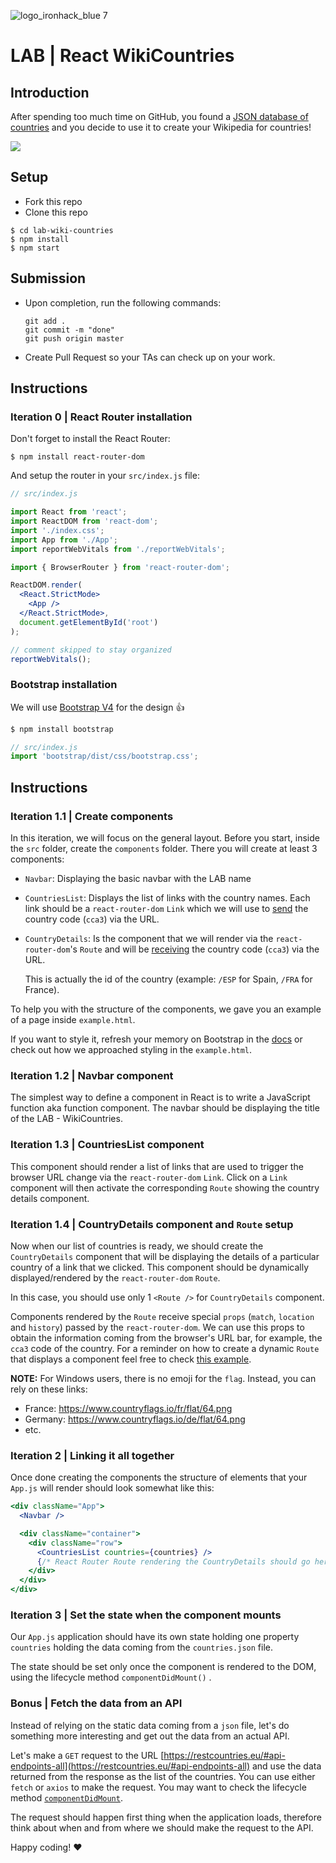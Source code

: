 ![logo_ironhack_blue 7](https://user-images.githubusercontent.com/23629340/40541063-a07a0a8a-601a-11e8-91b5-2f13e4e6b441.png)

# LAB | React WikiCountries

## Introduction

After spending too much time on GitHub, you found a [JSON database of countries](https://raw.githubusercontent.com/mledoze/countries/master/countries.json) and you decide to use it to create your Wikipedia for countries!

![](https://media.giphy.com/media/fdUHHKI36bTVduRDfB/giphy.gif)

## Setup

- Fork this repo
- Clone this repo

```shell
$ cd lab-wiki-countries
$ npm install
$ npm start
```

## Submission

- Upon completion, run the following commands:

  ```
  git add .
  git commit -m "done"
  git push origin master
  ```

- Create Pull Request so your TAs can check up on your work.

## Instructions

### Iteration 0 | React Router installation

Don't forget to install the React Router:

```shell
$ npm install react-router-dom
```

And setup the router in your `src/index.js` file:

```jsx
// src/index.js

import React from 'react';
import ReactDOM from 'react-dom';
import './index.css';
import App from './App';
import reportWebVitals from './reportWebVitals';

import { BrowserRouter } from 'react-router-dom';

ReactDOM.render(
  <React.StrictMode>
    <App />
  </React.StrictMode>,
  document.getElementById('root')
);

// comment skipped to stay organized
reportWebVitals();
```

### Bootstrap installation

We will use [Bootstrap V4](https://getbootstrap.com/) for the design :+1:

```sh
$ npm install bootstrap
```

```javascript
// src/index.js
import 'bootstrap/dist/css/bootstrap.css';
```

## Instructions

### Iteration 1.1 | Create components

In this iteration, we will focus on the general layout. Before you start, inside the `src` folder, create the `components` folder. There you will create at least 3 components:

- `Navbar`: Displaying the basic navbar with the LAB name

- `CountriesList`: Displays the list of links with the country names. Each link should be a `react-router-dom` `Link` which we will use to <u>send</u> the country code (`cca3`) via the URL.

- `CountryDetails`: Is the component that we will render via the `react-router-dom`'s `Route` and will be <u>receiving</u> the country code (`cca3`) via the URL.

  This is actually the id of the country (example: `/ESP` for Spain, `/FRA` for France).

To help you with the structure of the components, we gave you an example of a page inside `example.html`.

If you want to style it, refresh your memory on Bootstrap in the [docs](https://getbootstrap.com/docs/4.0) or check out how we approached styling in the `example.html`.

### Iteration 1.2 | Navbar component

The simplest way to define a component in React is to write a JavaScript function aka function component. The navbar should be displaying the title of the LAB - WikiCountries.

### Iteration 1.3 | CountriesList component

This component should render a list of links that are used to trigger the browser URL change via the `react-router-dom` `Link`. Click on a `Link` component will then activate the corresponding `Route` showing the country details component.

### Iteration 1.4 | CountryDetails component and `Route` setup

Now when our list of countries is ready, we should create the `CountryDetails` component that will be displaying the details of a particular country of a link that we clicked. This component should be dynamically displayed/rendered by the `react-router-dom` `Route`.

In this case, you should use only 1 `<Route />` for `CountryDetails` component.

Components rendered by the `Route` receive special `props` (`match`, `location` and `history`) passed by the `react-router-dom`. We can use this props to obtain the information coming from the browser's URL bar, for example, the `cca3` code of the country. For a reminder on how to create a dynamic `Route` that displays a component feel free to check [this example](https://reactrouter.com/web/api/Route/route-props).

**NOTE:** For Windows users, there is no emoji for the `flag`. Instead, you can rely on these links:

- France: https://www.countryflags.io/fr/flat/64.png
- Germany: https://www.countryflags.io/de/flat/64.png
- etc.

### Iteration 2 | Linking it all together

Once done creating the components the structure of elements that your `App.js` will render should look somewhat like this:

```jsx
<div className="App">
  <Navbar />

  <div className="container">
    <div className="row">
      <CountriesList countries={countries} />
      {/* React Router Route rendering the CountryDetails should go here */}
    </div>
  </div>
</div>
```

### Iteration 3 | Set the state when the component mounts

Our `App.js` application should have its own state holding one property `countries` holding the data coming from the `countries.json` file.

The state should be set only once the component is rendered to the DOM, using the lifecycle method `componentDidMount()` .

### Bonus | Fetch the data from an API

Instead of relying on the static data coming from a `json` file, let's do something more interesting and get out the data from an actual API.

Let's make a `GET` request to the URL [https://restcountries.eu/#api-endpoints-all](https://restcountries.eu/#api-endpoints-all) and use the data returned from the response as the list of the countries. You can use either `fetch` or `axios` to make the request. You may want to check the lifecycle method [`componentDidMount`](https://reactjs.org/docs/react-component.html#componentdidmount).

The request should happen first thing when the application loads, therefore think about when and from where we should make the request to the API.

Happy coding! :heart:
